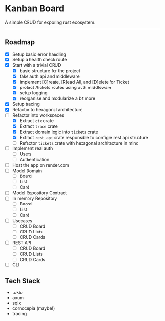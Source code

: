 # Kanban Board

A simple CRUD for exporing rust ecosystem.

---

## Roadmap

- [x] Setup basic error handling
- [x] Setup a health check route
- [x] Start with a trivial CRUD
  - [x] basic structure for the project
  - [x] fake auth api and middleware
  - [x] implement [C]reate, [R]ead All, and [D]elete for Ticket
  - [x] protect /tickets routes using auth middleware
  - [x] setup logging
  - [x] reorganise and modularize a bit more
- [x] Setup tracing
- [x] Refactor to hexagonal architecture
- [ ] Refactor into workspaces
  - [x] Extract `ctx` crate
  - [x] Extract `trace` crate
  - [x] Extract domain logic into `tickets` crate
  - [x] Extract `rest_api` crate responsible to configre rest api structure
  - [ ] Refactor `tickets` crate with hexagonal architecture in mind
- [ ] Implement real auth
  - [ ] Users
  - [ ] Authentication
- [ ] Host the app on render.com
- [ ] Model Domain
  - [ ] Board
  - [ ] List
  - [ ] Card
- [ ] Model Repository Contract
- [ ] In memory Repository
  - [ ] Board
  - [ ] List
  - [ ] Card
- [ ] Usecases
  - [ ] CRUD Board
  - [ ] CRUD Lists
  - [ ] CRUD Cards
- [ ] REST API
  - [ ] CRUD Board
  - [ ] CRUD Lists
  - [ ] CRUD Cards
- [ ] CLI

## Tech Stack

- tokio
- axum
- sqlx
- cornocupia (maybe!)
- tracing
